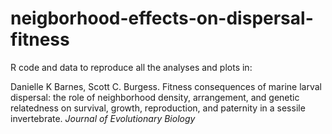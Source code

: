 # neigborhood-effects-on-dispersal-fitness

R code and data to reproduce all the analyses and plots in: 

Danielle K Barnes, Scott C. Burgess. Fitness consequences of marine larval dispersal: the role of neighborhood density, arrangement, and genetic relatedness on survival, growth, reproduction, and paternity in a sessile invertebrate. *Journal of Evolutionary Biology* 

